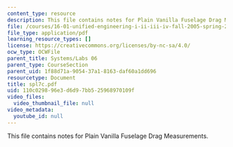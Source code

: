 ```yaml
---
content_type: resource
description: This file contains notes for Plain Vanilla Fuselage Drag Measurements.
file: /courses/16-01-unified-engineering-i-ii-iii-iv-fall-2005-spring-2006/110c029896e3d6d97bb525968970109f_spl7c.pdf
file_type: application/pdf
learning_resource_types: []
license: https://creativecommons.org/licenses/by-nc-sa/4.0/
ocw_type: OCWFile
parent_title: Systems/Labs 06
parent_type: CourseSection
parent_uid: 1f88d71a-9054-37a1-8163-daf60a1dd696
resourcetype: Document
title: spl7c.pdf
uid: 110c0298-96e3-d6d9-7bb5-25968970109f
video_files:
  video_thumbnail_file: null
video_metadata:
  youtube_id: null
---
```

This file contains notes for Plain Vanilla Fuselage Drag Measurements.